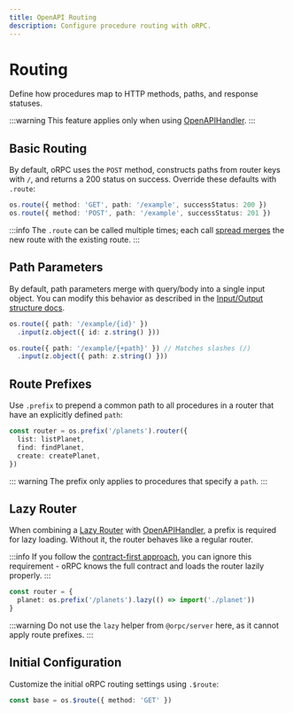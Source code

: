 ```yaml
---
title: OpenAPI Routing
description: Configure procedure routing with oRPC.
---
```


# Routing

Define how procedures map to HTTP methods, paths, and response statuses.

:::warning
This feature applies only when using [OpenAPIHandler](/docs/openapi/openapi-handler).
:::

## Basic Routing

By default, oRPC uses the `POST` method, constructs paths from router keys with `/`, and returns a 200 status on success. Override these defaults with `.route`:

```ts
os.route({ method: 'GET', path: '/example', successStatus: 200 })
os.route({ method: 'POST', path: '/example', successStatus: 201 })
```

:::info
The `.route` can be called multiple times; each call [spread merges](https://developer.mozilla.org/en-US/docs/Web/JavaScript/Reference/Operators/Spread_syntax) the new route with the existing route.
:::

## Path Parameters

By default, path parameters merge with query/body into a single input object. You can modify this behavior as described in the [Input/Output structure docs](/docs/openapi/input-output-structure).

```ts
os.route({ path: '/example/{id}' })
  .input(z.object({ id: z.string() }))

os.route({ path: '/example/{+path}' }) // Matches slashes (/)
  .input(z.object({ path: z.string() }))
```

## Route Prefixes

Use `.prefix` to prepend a common path to all procedures in a router that have an explicitly defined `path`:

```ts
const router = os.prefix('/planets').router({
  list: listPlanet,
  find: findPlanet,
  create: createPlanet,
})
```

::: warning
The prefix only applies to procedures that specify a `path`.
:::

## Lazy Router

When combining a [Lazy Router](/docs/router#lazy-router) with [OpenAPIHandler](/docs/openapi/openapi-handler), a prefix is required for lazy loading. Without it, the router behaves like a regular router.

:::info
If you follow the [contract-first approach](/docs/contract-first/define-contract), you can ignore this requirement - oRPC knows the full contract and loads the router lazily properly.
:::

```ts
const router = {
  planet: os.prefix('/planets').lazy(() => import('./planet'))
}
```

:::warning
Do not use the `lazy` helper from `@orpc/server` here, as it cannot apply route prefixes.
:::

## Initial Configuration

Customize the initial oRPC routing settings using `.$route`:

```ts
const base = os.$route({ method: 'GET' })
```
